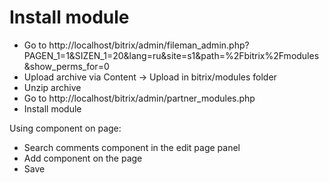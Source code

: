 # Install module

- Go to http://localhost/bitrix/admin/fileman_admin.php?PAGEN_1=1&SIZEN_1=20&lang=ru&site=s1&path=%2Fbitrix%2Fmodules&show_perms_for=0
- Upload archive via Content -> Upload in bitrix/modules folder
- Unzip archive
- Go to http://localhost/bitrix/admin/partner_modules.php
- Install module

Using component on page:
- Search comments component in the edit page panel
- Add component on the page
- Save
